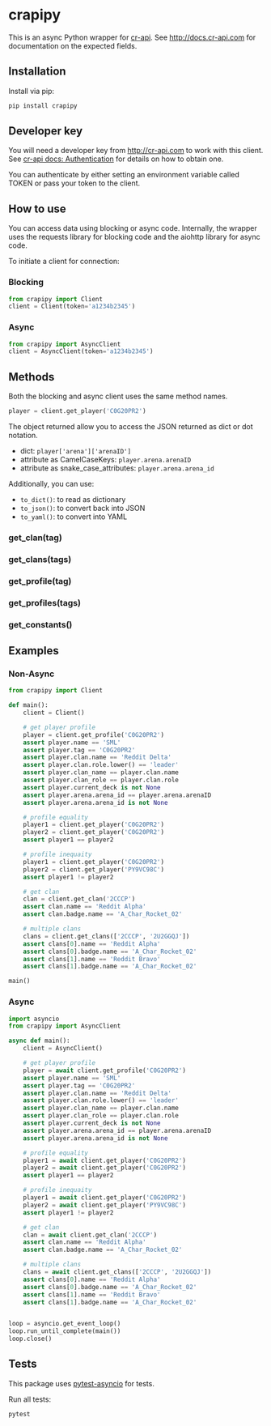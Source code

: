 # crapipy

This is an async Python wrapper for [cr-api](http://github.com/cr-api/cr-api). See http://docs.cr-api.com for documentation on the expected fields.

## Installation

Install via pip:

```sh
pip install crapipy
```

## Developer key

You will need a developer key from http://cr-api.com to work with this client. See [cr-api docs: Authentication](http://docs.cr-api.com/#/authentication) for details on how to obtain one.

You can authenticate by either setting an environment variable called TOKEN or pass your token to the client.

## How to use

You can access data using blocking or async code. Internally, the wrapper uses the requests library for blocking code and the aiohttp library for async code.

To initiate a client for connection:

### Blocking

```python
from crapipy import Client
client = Client(token='a1234b2345')
```

### Async

```python
from crapipy import AsyncClient
client = AsyncClient(token='a1234b2345')
```

## Methods

Both the blocking and async client uses the same method names. 

```python
player = client.get_player('C0G20PR2')
```

The object returned allow you to access the JSON returned as dict or dot notation.

- dict: `player['arena']['arenaID']`
- attribute as CamelCaseKeys: `player.arena.arenaID`
- attribute as snake_case_attributes: `player.arena.arena_id`

Additionally, you can use:

- `to_dict()`: to read as dictionary
- `to_json()`: to convert back into JSON
- `to_yaml()`: to convert into YAML

### get_clan(tag)

### get_clans(tags)

### get_profile(tag)

### get_profiles(tags)

### get_constants()


## Examples

### Non-Async

```python
from crapipy import Client

def main():
    client = Client()

    # get player profile
    player = client.get_profile('C0G20PR2')
    assert player.name == 'SML'
    assert player.tag == 'C0G20PR2'
    assert player.clan.name == 'Reddit Delta'
    assert player.clan.role.lower() == 'leader'
    assert player.clan_name == player.clan.name
    assert player.clan_role == player.clan.role
    assert player.current_deck is not None
    assert player.arena.arena_id == player.arena.arenaID
    assert player.arena.arena_id is not None

    # profile equality
    player1 = client.get_player('C0G20PR2')
    player2 = client.get_player('C0G20PR2')
    assert player1 == player2

    # profile inequaity
    player1 = client.get_player('C0G20PR2')
    player2 = client.get_player('PY9VC98C')
    assert player1 != player2

    # get clan
    clan = client.get_clan('2CCCP')
    assert clan.name == 'Reddit Alpha'
    assert clan.badge.name == 'A_Char_Rocket_02'

    # multiple clans
    clans = client.get_clans(['2CCCP', '2U2GGQJ'])
    assert clans[0].name == 'Reddit Alpha'
    assert clans[0].badge.name == 'A_Char_Rocket_02'
    assert clans[1].name == 'Reddit Bravo'
    assert clans[1].badge.name == 'A_Char_Rocket_02'

main()
```

### Async

```python
import asyncio
from crapipy import AsyncClient

async def main():
    client = AsyncClient()

    # get player profile
    player = await client.get_profile('C0G20PR2')
    assert player.name == 'SML'
    assert player.tag == 'C0G20PR2'
    assert player.clan.name == 'Reddit Delta'
    assert player.clan.role.lower() == 'leader'
    assert player.clan_name == player.clan.name
    assert player.clan_role == player.clan.role
    assert player.current_deck is not None
    assert player.arena.arena_id == player.arena.arenaID
    assert player.arena.arena_id is not None

    # profile equality
    player1 = await client.get_player('C0G20PR2')
    player2 = await client.get_player('C0G20PR2')
    assert player1 == player2

    # profile inequaity
    player1 = await client.get_player('C0G20PR2')
    player2 = await client.get_player('PY9VC98C')
    assert player1 != player2

    # get clan
    clan = await client.get_clan('2CCCP')
    assert clan.name == 'Reddit Alpha'
    assert clan.badge.name == 'A_Char_Rocket_02'

    # multiple clans
    clans = await client.get_clans(['2CCCP', '2U2GGQJ'])
    assert clans[0].name == 'Reddit Alpha'
    assert clans[0].badge.name == 'A_Char_Rocket_02'
    assert clans[1].name == 'Reddit Bravo'
    assert clans[1].badge.name == 'A_Char_Rocket_02'


loop = asyncio.get_event_loop()
loop.run_until_complete(main())
loop.close()

```


## Tests

This package uses [pytest-asyncio](https://github.com/pytest-dev/pytest-asyncio) for tests.

Run all tests:

```sh
pytest
```



